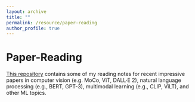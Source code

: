 ```yaml
---
layout: archive
title: ""
permalink: /resource/paper-reading
author_profile: true
---
```


# Paper-Reading
[This repository](https://github.com/chuanyangjin/Paper-Reading) contains some of my reading notes for recent impressive papers in computer vision (e.g. MoCo, ViT, DALL·E 2), natural language processing (e.g., BERT, GPT-3), multimodal learning (e.g., CLIP, ViLT), and other ML topics.
